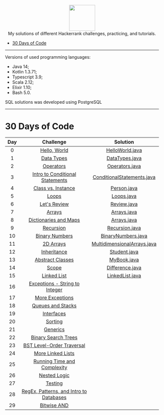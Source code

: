 <p align="center">
    <a href="https://www.hackerrank.com/xploid">
        <img height=85 src="https://d3keuzeb2crhkn.cloudfront.net/hackerrank/assets/styleguide/logo_wordmark-f5c5eb61ab0a154c3ed9eda24d0b9e31.svg">
    </a>
    <br>My solutions of different Hackerrank challenges, practicing, and tutorials.
</p>

* [30 Days of Code](#30-days-of-code)

---

Versions of used programming languages:
* Java 14;
* Kotlin 1.3.71;
* Typescript 3.9;
* Scala 2.12;
* Elixir 1.10;
* Bash 5.0.

SQL solutions was developed using PostgreSQL

---

# 30 Days of Code

| Day |                                                Challenge                                                |                                                                                   Solution                                                                                  |
|:---:|:-------------------------------------------------------------------------------------------------------:|:---------------------------------------------------------------------------------------------------------------------------------------------------------------------------:|
|  0  | [Hello, World](https://www.hackerrank.com/challenges/30-hello-world)                                    | [HelloWorld.java](https://github.com/alexey-agafonov/hackerrank/blob/master/30-days-of-code/day%200/src/dev/agafonov/HelloWorld.java)                                         |
|  1  | [Data Types](https://www.hackerrank.com/challenges/30-data-types)                                       | [DataTypes.java](https://github.com/alexey-agafonov/hackerrank/blob/master/30-days-of-code/day%201/src/dev/agafonov/DataTypes.java)                                          |
|  2  | [Operators](https://www.hackerrank.com/challenges/30-operators)                                         | [Operators.java](https://github.com/alexey-agafonov/hackerrank/blob/master/30-days-of-code/day%202/src/dev/agafonov/Operators.java)                                          |
|  3  | [Intro to Conditional Statements](https://www.hackerrank.com/challenges/30-conditional-statements)      | [ConditionalStatements.java](https://github.com/alexey-agafonov/hackerrank/blob/master/30-days-of-code/day%203/src/dev/agafonov/ConditionalStatements.java)                              |
|  4  | [Class vs. Instance](https://www.hackerrank.com/challenges/30-class-vs-instance)                        | [Person.java](https://github.com/alexey-agafonov/hackerrank/blob/master/30-days-of-code/day%204/src/dev/agafonov/Person.java)                                             |
|  5  | [Loops](https://www.hackerrank.com/challenges/30-loops)                                                 | [Loops.java](https://github.com/alexey-agafonov/hackerrank/blob/master/30-days-of-code/day%205/src/dev/agafonov/Loops.java)                                              |
|  6  | [Let's Review](https://www.hackerrank.com/challenges/30-review-loop)                                    | [Review.java](https://github.com/alexey-agafonov/hackerrank/blob/master/30-days-of-code/day%206/src/dev/agafonov/Review.java)                                             |
|  7  | [Arrays](https://www.hackerrank.com/challenges/30-arrays)                                               | [Arrays.java](https://github.com/alexey-agafonov/hackerrank/blob/master/30-days-of-code/day%207/src/dev/agafonov/Arrays.java)                                             |
|  8  | [Dictionaries and Maps](https://www.hackerrank.com/challenges/30-dictionaries-and-maps)                 | [Arrays.java](https://github.com/alexey-agafonov/hackerrank/blob/master/30-days-of-code/day%208/src/dev/agafonov/Arrays.java)                                             |
|  9  | [Recursion](https://www.hackerrank.com/challenges/30-recursion)                                         | [Recursion.java](https://github.com/alexey-agafonov/hackerrank/blob/master/30-days-of-code/day%209/src/dev/agafonov/Recursion.java)                                          |
|  10 | [Binary Numbers](https://www.hackerrank.com/challenges/30-binary-numbers)                               | [BinaryNumbers.java](https://github.com/alexey-agafonov/hackerrank/blob/master/30-days-of-code/day%2010/src/dev/agafonov/BinaryNumbers.java)                                      |
|  11 | [2D Arrays](https://www.hackerrank.com/challenges/30-2d-arrays)                                         | [MultidimensionalArrays.java](https://github.com/alexey-agafonov/hackerrank/blob/master/30-days-of-code/day%2011/src/dev/agafonov/MultidimensionalArrays.java)                             |
|  12 | [Inheritance](https://www.hackerrank.com/challenges/30-inheritance)                                     | [Student.java](https://github.com/alexey-agafonov/hackerrank/blob/master/30-days-of-code/day%2012/src/dev/agafonov/Student.java)                                            |
|  13 | [Abstract Classes](https://www.hackerrank.com/challenges/30-abstract-classes)                           | [MyBook.java](https://github.com/alexey-agafonov/hackerrank/blob/master/30-days-of-code/day%2013/src/dev/agafonov/MyBook.java)                                             |
|  14 | [Scope](https://www.hackerrank.com/challenges/30-scope)                                                 | [Difference.java](https://github.com/alexey-agafonov/hackerrank/blob/master/30-days-of-code/day%2014/src/dev/agafonov/Difference.java)                                         |
|  15 | [Linked List](https://www.hackerrank.com/challenges/30-linked-list)                                     | [LinkedList.java](https://github.com/alexey-agafonov/hackerrank/blob/master/30-days-of-code/day%2015/src/dev/agafonov/LinkedList.java)                                         |
|  16 | [Exceptions - String to Integer](https://www.hackerrank.com/challenges/30-exceptions-string-to-integer) | |
|  17 | [More Exceptions](https://www.hackerrank.com/challenges/30-more-exceptions)                             | |
|  18 | [Queues and Stacks](https://www.hackerrank.com/challenges/30-queues-stacks)                             | |
|  19 | [Interfaces](https://www.hackerrank.com/challenges/30-interfaces)                                       | |
|  20 | [Sorting](https://www.hackerrank.com/challenges/30-sorting)                                             | |
|  21 | [Generics](https://www.hackerrank.com/challenges/30-generics)                                           | |
|  22 | [Binary Search Trees](https://www.hackerrank.com/challenges/30-binary-search-trees)                     | |
|  23 | [BST Level-Order Traversal](https://www.hackerrank.com/challenges/30-binary-trees)                      | |
|  24 | [More Linked Lists](https://www.hackerrank.com/challenges/30-linked-list-deletion)                      | |
|  25 | [Running Time and Complexity](https://www.hackerrank.com/challenges/30-running-time-and-complexity)     | |
|  26 | [Nested Logic](https://www.hackerrank.com/challenges/30-nested-logic)                                   | |
|  27 | [Testing](https://www.hackerrank.com/challenges/30-testing)                                             | |
|  28 | [RegEx, Patterns, and Intro to Databases](https://www.hackerrank.com/challenges/30-regex-patterns)      | |
|  29 | [Bitwise AND](https://www.hackerrank.com/challenges/30-bitwise-and)                                     | |
